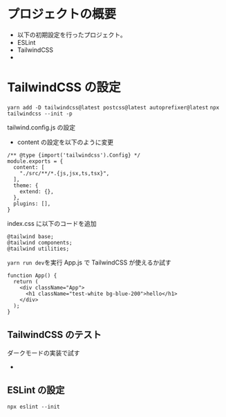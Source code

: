 # プロジェクトの概要

- 以下の初期設定を行ったプロジェクト。
- ESLint
- TailwindCSS
-

# TailwindCSS の設定

`yarn add -D tailwindcss@latest postcss@latest autoprefixer@latest`
`npx tailwindcss --init -p`

tailwind.config.js の設定

- content の設定を以下のように変更

```
/** @type {import('tailwindcss').Config} */
module.exports = {
  content: [
    "./src/**/*.{js,jsx,ts,tsx}",
  ],
  theme: {
    extend: {},
  },
  plugins: [],
}
```

index.css に以下のコードを追加

```
@tailwind base;
@tailwind components;
@tailwind utilities;
```

`yarn run dev`を実行
App.js で TailwindCSS が使えるか試す

```
function App() {
  return (
    <div className="App">
      <h1 className="test-white bg-blue-200">hello</h1>
    </div>
  );
}
```

## TailwindCSS のテスト

ダークモードの実装で試す

-

## ESLint の設定

`npx eslint --init`
